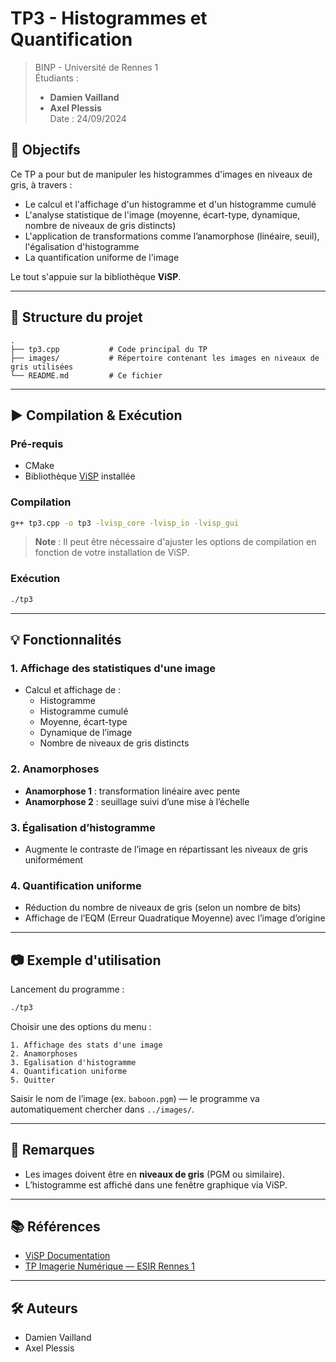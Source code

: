 # TP3 - Histogrammes et Quantification

> BINP - Université de Rennes 1  
> Étudiants :  
> - **Damien Vailland**  
> - **Axel Plessis**  
> Date : 24/09/2024

## 🧠 Objectifs

Ce TP a pour but de manipuler les histogrammes d'images en niveaux de gris, à travers :

- Le calcul et l'affichage d'un histogramme et d'un histogramme cumulé
- L'analyse statistique de l'image (moyenne, écart-type, dynamique, nombre de niveaux de gris distincts)
- L'application de transformations comme l’anamorphose (linéaire, seuil), l'égalisation d'histogramme
- La quantification uniforme de l'image

Le tout s'appuie sur la bibliothèque **ViSP**.

---

## 📁 Structure du projet

```
.
├── tp3.cpp           # Code principal du TP
├── images/           # Répertoire contenant les images en niveaux de gris utilisées
└── README.md         # Ce fichier
```

---

## ▶️ Compilation & Exécution

### Pré-requis

- CMake
- Bibliothèque [ViSP](https://visp.inria.fr/) installée

### Compilation

```bash
g++ tp3.cpp -o tp3 -lvisp_core -lvisp_io -lvisp_gui
```

> **Note** : Il peut être nécessaire d'ajuster les options de compilation en fonction de votre installation de ViSP.

### Exécution

```bash
./tp3
```

---

## 💡 Fonctionnalités

### 1. Affichage des statistiques d'une image

- Calcul et affichage de :
  - Histogramme
  - Histogramme cumulé
  - Moyenne, écart-type
  - Dynamique de l’image
  - Nombre de niveaux de gris distincts

### 2. Anamorphoses

- **Anamorphose 1** : transformation linéaire avec pente
- **Anamorphose 2** : seuillage suivi d’une mise à l’échelle

### 3. Égalisation d’histogramme

- Augmente le contraste de l’image en répartissant les niveaux de gris uniformément

### 4. Quantification uniforme

- Réduction du nombre de niveaux de gris (selon un nombre de bits)
- Affichage de l’EQM (Erreur Quadratique Moyenne) avec l’image d’origine

---

## 📷 Exemple d'utilisation

Lancement du programme :

```bash
./tp3
```

Choisir une des options du menu :

```
1. Affichage des stats d'une image
2. Anamorphoses
3. Egalisation d'histogramme
4. Quantification uniforme
5. Quitter
```

Saisir le nom de l’image (ex. `baboon.pgm`) — le programme va automatiquement chercher dans `../images/`.

---

## 📌 Remarques

- Les images doivent être en **niveaux de gris** (PGM ou similaire).
- L’histogramme est affiché dans une fenêtre graphique via ViSP.

---

## 📚 Références

- [ViSP Documentation](https://visp.inria.fr/documentation/)
- [TP Imagerie Numérique — ESIR Rennes 1](https://esir.univ-rennes1.fr/)

---

## 🛠️ Auteurs

- Damien Vailland
- Axel Plessis
